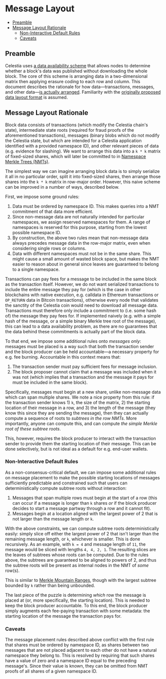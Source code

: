 # Message Layout

- [Preamble](#preamble)
- [Message Layout Rationale](#message-layout-rationale)
  - [Non-Interactive Default Rules](#non-interactive-default-rules)
  - [Caveats](#caveats)

## Preamble

Celestia uses [a data availability scheme](https://arxiv.org/abs/1809.09044)
that allows nodes to determine whether a block's data was published without
downloading the whole block. The core of this scheme is arranging data in a
two-dimensional matrix then applying erasure coding to each row and column.
This document describes the rationale for how data—transactions, messages,
and other data—[is actually arranged](https://celestiaorg.github.io/celestia-specs/latest/specs/data_structures.html#arranging-available-data-into-shares).
Familiarity with the [originally proposed data layout format](https://arxiv.org/abs/1809.09044)
is assumed.

## Message Layout Rationale

Block data consists of transactions (which modify the Celestia chain's state),
intermediate state roots (required for fraud proofs of the aforementioned
transactions), messages (binary blobs which do not modify the Celestia state,
but which are intended for a Celestia application identified with a provided
namespace ID), and other relevant pieces of data (e.g. evidence for slashing).
We want to arrange this data into a `k * k` matrix of fixed-sized shares,
which will later be committed to in [Namespace Merkle Trees (NMTs)](https://celestiaorg.github.io/celestia-specs/latest/specs/data_structures.html#namespace-merkle-tree).

The simplest way we can imagine arranging block data is to simply serialize it
all in no particular order, split it into fixed-sized shares, then arrange those
shares into the `k * k` matrix in row-major order. However, this naive scheme
can be improved in a number of ways, described below.

First, we impose some ground rules:

1. Data must be ordered by namespace ID. This makes queries into a NMT commitment
   of that data more efficient.
2. Since non-message data are not naturally intended for particular namespaces,
   we assign reserved namespaces for them. A range of namespaces is reserved for
   this purpose, starting from the lowest possible namespace ID.
3. By construction, the above two rules mean that non-message data always precedes
   message data in the row-major matrix, even when considering single rows or columns.
4. Data with different namespaces must not be in the same share. This might cause
   a small amount of wasted block space, but makes the NMT easier to reason about
   in general since leaves are guaranteed to belong to a single namespace.

Transactions can pay fees for a message to be included in the same block as the
transaction itself. However, we do not want serialized transactions to include
the entire message they pay for (which is the case in other blockchains with native
execution, e.g. calldata in Ethereum transactions or `OP_RETURN` data in Bitcoin
transactions), otherwise every node that validates the sanctity of the Celestia
coin would need to download all message data. Transactions must therefore only
include a commitment to (i.e. some hash of) the message they pay fees for. If
implemented naively (e.g. with a simple hash of the message, or a simple binary
Merkle tree root of the message), this can lead to a data availability problem,
as there are no guarantees that the data behind these commitments is actually
part of the block data.

To that end, we impose some additional rules onto _messages only_: messages must
be placed is a way such that both the transaction sender and the block producer
can be held accountable—a necessary property for e.g. fee burning. Accountable in
this context means that:

1. The transaction sender must pay sufficient fees for message inclusion.
2. The block proposer cannot claim that a message was included when it was not
   (which implies that a transaction and the message it pays for must be included
   in the same block).

Specifically, messages must begin at a new share, unlike non-message data which
can span multiple shares. We note a nice property from this rule: if the transaction
sender knows 1) `k`, the size of the matrix, 2) the starting location of their message
in a row, and 3) the length of the message (they know this since they are sending
the message), then they can actually compute a sequence of roots to
_subtrees in the row NMTs_. More importantly, anyone can compute this, and can
compute _the simple Merkle root of these subtree roots_.

This, however, requires the block producer to interact with the transaction sender
to provide them the starting location of their message. This can be done selectively,
but is not ideal as a default for e.g. end-user wallets.

### Non-Interactive Default Rules

As a non-consensus-critical default, we can impose some additional rules on message
placement to make the possible starting locations of messages sufficiently predictable
and constrained such that users can deterministically compute subtree roots without
interaction:

1. Messages that span multiple rows must begin at the start of a row (this can occur
   if a message is longer than `k` shares _or_ if the block producer decides to start
   a message partway through a row and it cannot fit).
2. Messages begin at a location aligned with the largest power of 2 that is not
   larger than the message length or `k`.

With the above constraints, we can compute subtree roots deterministically easily:
simply slice off either the largest power of 2 that isn't larger than the remaining
message length, or `k`, whichever is smaller. This is done recursively. As an
example, with `k = 4` and message length of `11`, the message would be sliced with
lengths `4, 4, 2, 1`. The resulting slices are the leaves of subtrees whose roots
can be computed. Due to the rules above, the subtrees are guaranteed to be aligned
to powers of 2, and thus the subtree roots will be present as internal nodes in
the NMT of _some_ row(s).

This is similar to [Merkle Mountain Ranges](https://www.usenix.org/legacy/event/sec09/tech/full_papers/crosby.pdf),
though with the largest subtree bounded by `k` rather than being unbounded.

The last piece of the puzzle is determining _which_ row the message is placed
at (or, more specifically, the starting location). This is needed to keep the
block producer accountable. To this end, the block producer simply augments
each fee-paying transaction with some metadata: the starting location of the
message the transaction pays for.

### Caveats

The message placement rules described above conflict with the first rule that
shares must be ordered by namespace ID, as shares between two messages that are
not placed adjacent to each other do not have a natural namespace they belong to.
This is resolved by requiring that such shares have a value of zero and a namespace
ID equal to the preceding message's. Since their value is known, they can be omitted
from NMT proofs of all shares of a given namespace ID.
